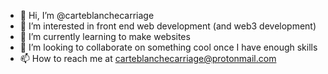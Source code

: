 - 👋 Hi, I’m @carteblanchecarriage
- 👀 I’m interested in front end web development (and web3 development)
- 🌱 I’m currently learning to make websites
- 💞️ I’m looking to collaborate on something cool once I have enough skills
- 📫 How to reach me at carteblanchecarriage@protonmail.com

<!---
carteblanchecarriage/carteblanchecarriage is a ✨ special ✨ repository because its `README.md` (this file) appears on your GitHub profile.
You can click the Preview link to take a look at your changes.
--->
